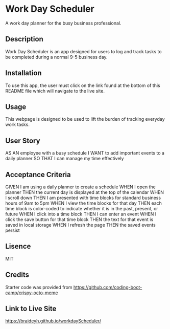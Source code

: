 # Work Day Scheduler

A work day planner for the busy business professional.

## Description

Work Day Scheduler is an app designed for users to log and track tasks to be completed during a normal 9-5 business day.

## Installation

To use this app, the user must click on the link found at the bottom of this README file which will navigate to the live site.

## Usage

This webpage is designed to be used to lift the burden of tracking everyday work tasks.

## User Story

AS AN employee with a busy schedule
I WANT to add important events to a daily planner
SO THAT I can manage my time effectively

## Acceptance Criteria

GIVEN I am using a daily planner to create a schedule
WHEN I open the planner
THEN the current day is displayed at the top of the calendar
WHEN I scroll down
THEN I am presented with time blocks for standard business hours of 9am to 5pm
WHEN I view the time blocks for that day
THEN each time block is color-coded to indicate whether it is in the past, present, or future
WHEN I click into a time block
THEN I can enter an event
WHEN I click the save button for that time block
THEN the text for that event is saved in local storage
WHEN I refresh the page
THEN the saved events persist

## Lisence

MIT

## Credits

Starter code was provided from https://github.com/coding-boot-camp/crispy-octo-meme

## Link to Live Site

https://braideyh.github.io/workdayScheduler/
